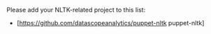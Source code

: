 Please add your NLTK-related project to this list:

* [https://github.com/datascopeanalytics/puppet-nltk puppet-nltk]